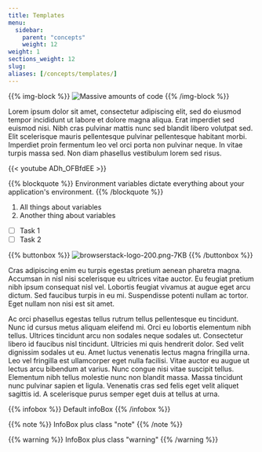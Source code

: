 ```yaml
---
title: Templates
menu:
  sidebar:
    parent: "concepts"
    weight: 12
weight: 1
sections_weight: 12
slug:
aliases: [/concepts/templates/]
---
```


{{% img-block %}}
![Massive amounts of code](/images/elements/code.jpg)
{{% /img-block %}}

Lorem ipsum dolor sit amet, consectetur adipiscing elit, sed do eiusmod tempor incididunt ut labore et dolore magna aliqua. Erat imperdiet sed euismod nisi. Nibh cras pulvinar mattis nunc sed blandit libero volutpat sed. Elit scelerisque mauris pellentesque pulvinar pellentesque habitant morbi. Imperdiet proin fermentum leo vel orci porta non pulvinar neque. In vitae turpis massa sed. Non diam phasellus vestibulum lorem sed risus. 

{{< youtube ADh_OFBfdEE >}}

{{% blockquote %}}
Environment variables dictate everything about your application's environment.
{{% /blockquote %}}

1. All things about variables
2. Another thing about variables

* [ ] Task 1
* [ ] Task 2

{{% buttonbox %}}
![browserstack-logo-200.png-7KB](/images/elements/browserstack-logo-200.png)
{{% /buttonbox %}}

Cras adipiscing enim eu turpis egestas pretium aenean pharetra magna. Accumsan in nisl nisi scelerisque eu ultrices vitae auctor. Eu feugiat pretium nibh ipsum consequat nisl vel. Lobortis feugiat vivamus at augue eget arcu dictum. Sed faucibus turpis in eu mi. Suspendisse potenti nullam ac tortor. Eget nullam non nisi est sit amet.

Ac orci phasellus egestas tellus rutrum tellus pellentesque eu tincidunt. Nunc id cursus metus aliquam eleifend mi. Orci eu lobortis elementum nibh tellus. Ultrices tincidunt arcu non sodales neque sodales ut. Consectetur libero id faucibus nisl tincidunt. Ultricies mi quis hendrerit dolor. Sed velit dignissim sodales ut eu. Amet luctus venenatis lectus magna fringilla urna. Leo vel fringilla est ullamcorper eget nulla facilisi. Vitae auctor eu augue ut lectus arcu bibendum at varius. Nunc congue nisi vitae suscipit tellus. Elementum nibh tellus molestie nunc non blandit massa. Massa tincidunt nunc pulvinar sapien et ligula. Venenatis cras sed felis eget velit aliquet sagittis id. A scelerisque purus semper eget duis at tellus at urna.

{{% infobox %}}
Default infoBox
{{% /infobox %}}

{{% note %}}
InfoBox plus class "note"
{{% /note %}}

{{% warning %}}
InfoBox plus class "warning"
{{% /warning %}}